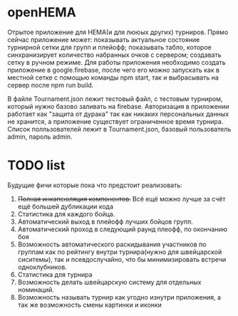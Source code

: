# openHEMA

Отрытое приложение для HEMA(и для лююых других) турниров. Прямо сейчас приложение может: показывать актуальное состояние турнирной сетки для групп и плейофф; показывать табло, которое синхранизирует количество набранных очков с сервером; создавать сетку в ручном режиме. Для работы приложения необходимо создать приложение в google.firebase, после чего его можно запускать как в местной сетке с помощью команды npm start, так и выбрасывать на сервер после npm run build. 

В файле Tournament.json лежит тестовый файл, с тестовым турниром, который нужно базово заливать на firebase.  Авторизация в приложении работает как "защита от дурака" так как никаких персональных данных не хранится, а приложение существует ограниченное время турнира. Список полльзователей лежит в Tournament.json, базовый пользователь admin, пароль admin.

# TODO list

Будущие фичи которые пока что предстоит реализовать:

1. <s>Полная инкапсюляция компонентов.</s> Всё ещё можно лучше за счёт ещё большей дубликации кода
2. Статистика для каждого бойца.
3. Автоматический выход в плейофф лучших бойцов групп.
4. Автоматический проход в следующий раунд плеофф, по окончанию боя
5. Возможность автоматического раскидывания участников по группам как по рейтингу внутри турнира(нужно для швейцарской сиситемы), так и псевдослучайно, что бы минимизировать встречи одноклубников. 
6. Статистика для турнира
7. Возможность делать швейцарскую систему для отдельных номинаций. 
8. Возможность называть турнир как угодно изнутри приложения, а так же возможность смены картинки и иконки